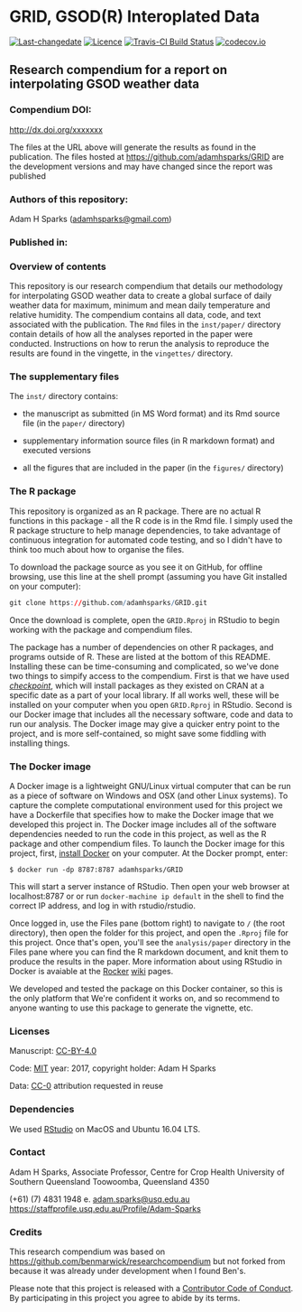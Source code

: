 GRID, GSOD(R) Interoplated Data
================

[![Last-changedate](https://img.shields.io/badge/last%20change-2017--07--08-brightgreen.svg)](https://github.com/adamhsparks/GRID/commits/master) [![Licence](https://img.shields.io/github/license/mashape/apistatus.svg)](http://choosealicense.com/licenses/mit/) [![Travis-CI Build Status](https://travis-ci.org/adamhsparks/GRID.svg?branch=master)](https://travis-ci.org/adamhsparks/GRID) [![codecov.io](https://codecov.io/github/adamhsparks/GRID/coverage.svg?branch=master)](https://codecov.io/github/adamhsparks/GRID?branch=master)

Research compendium for a report on interpolating GSOD weather data
-------------------------------------------------------------------

### Compendium DOI:

<http://dx.doi.org/xxxxxxx>

The files at the URL above will generate the results as found in the publication. The files hosted at <https://github.com/adamhsparks/GRID> are the development versions and may have changed since the report was published

### Authors of this repository:

Adam H Sparks (<adamhsparks@gmail.com>)

### Published in:

### Overview of contents

This repository is our research compendium that details our methodology for interpolating GSOD weather data to create a global surface of daily weather data for maximum, minimum and mean daily temperature and relative humidity. The compendium contains all data, code, and text associated with the publication. The `Rmd` files in the `inst/paper/` directory contain details of how all the analyses reported in the paper were conducted. Instructions on how to rerun the analysis to reproduce the results are found in the vingette, in the `vingettes/` directory.

### The supplementary files

The `inst/` directory contains:

-   the manuscript as submitted (in MS Word format) and its Rmd source file (in the `paper/` directory)

-   supplementary information source files (in R markdown format) and executed versions

-   all the figures that are included in the paper (in the `figures/` directory)

### The R package

This repository is organized as an R package. There are no actual R functions in this package - all the R code is in the Rmd file. I simply used the R package structure to help manage dependencies, to take advantage of continuous integration for automated code testing, and so I didn't have to think too much about how to organise the files.

To download the package source as you see it on GitHub, for offline browsing, use this line at the shell prompt (assuming you have Git installed on your computer):

``` r
git clone https://github.com/adamhsparks/GRID.git
```

Once the download is complete, open the `GRID.Rproj` in RStudio to begin working with the package and compendium files.

The package has a number of dependencies on other R packages, and programs outside of R. These are listed at the bottom of this README. Installing these can be time-consuming and complicated, so we've done two things to simpify access to the compendium. First is that we have used [*checkpoint*](https://cran.r-project.org/web/packages/checkpoint/index.html), which will install packages as they existed on CRAN at a specific date as a part of your local library. If all works well, these will be installed on your computer when you open `GRID.Rproj` in RStudio. Second is our Docker image that includes all the necessary software, code and data to run our analysis. The Docker image may give a quicker entry point to the project, and is more self-contained, so might save some fiddling with installing things.

### The Docker image

A Docker image is a lightweight GNU/Linux virtual computer that can be run as a piece of software on Windows and OSX (and other Linux systems). To capture the complete computational environment used for this project we have a Dockerfile that specifies how to make the Docker image that we developed this project in. The Docker image includes all of the software dependencies needed to run the code in this project, as well as the R package and other compendium files. To launch the Docker image for this project, first, [install Docker](https://docs.docker.com/installation/) on your computer. At the Docker prompt, enter:

`$ docker run -dp 8787:8787 adamhsparks/GRID`

This will start a server instance of RStudio. Then open your web browser at localhost:8787 or or run `docker-machine ip default` in the shell to find the correct IP address, and log in with rstudio/rstudio.

Once logged in, use the Files pane (bottom right) to navigate to `/` (the root directory), then open the folder for this project, and open the `.Rproj` file for this project. Once that's open, you'll see the `analysis/paper` directory in the Files pane where you can find the R markdown document, and knit them to produce the results in the paper. More information about using RStudio in Docker is avaiable at the [Rocker](https://github.com/rocker-org) [wiki](https://github.com/rocker-org/rocker/wiki/Using-the-RStudio-image) pages.

We developed and tested the package on this Docker container, so this is the only platform that We're confident it works on, and so recommend to anyone wanting to use this package to generate the vignette, etc.

### Licenses

Manuscript: [CC-BY-4.0](http://creativecommons.org/licenses/by/4.0/)

Code: [MIT](http://opensource.org/licenses/MIT) year: 2017, copyright holder: Adam H Sparks

Data: [CC-0](http://creativecommons.org/publicdomain/zero/1.0/) attribution requested in reuse

### Dependencies

We used [RStudio](http://www.rstudio.com/products/rstudio/) on MacOS and Ubuntu 16.04 LTS.

### Contact

Adam H Sparks, Associate Professor, Centre for Crop Health University of Southern Queensland Toowoomba, Queensland 4350

(+61) (7) 4831 1948 e. <adam.sparks@usq.edu.au> <https://staffprofile.usq.edu.au/Profile/Adam-Sparks>

### Credits

This research compendium was based on <https://github.com/benmarwick/researchcompendium> but not forked from because it was already under development when I found Ben's.

Please note that this project is released with a [Contributor Code of Conduct](CONDUCT.md). By participating in this project you agree to abide by its terms.
